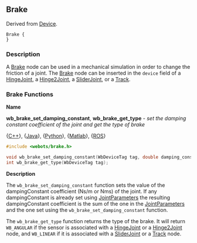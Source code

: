 ## Brake

Derived from [Device](device.md).

```
Brake {
}
```

### Description

A [Brake](#brake) node can be used in a mechanical simulation in order to change
the friction of a joint. The [Brake](#brake) node can be inserted in the
`device` field of a [HingeJoint](hingejoint.md), a
[Hinge2Joint](hinge2joint.md), a [SliderJoint](sliderjoint.md), or a
[Track](track.md).

### Brake Functions

**Name**

**wb\_brake\_set\_damping\_constant**, **wb\_brake\_get\_type** - *set the damping constant coefficient of the joint and get the type of brake*

{[C++](cpp-api.md#cpp_brake)}, {[Java](java-api.md#java_brake)}, {[Python](python-api.md#python_brake)}, {[Matlab](matlab-api.md#matlab_brake)}, {[ROS](ros-api.md)}

```c
#include <webots/brake.h>

void wb_brake_set_damping_constant(WbDeviceTag tag, double damping_constant);
int wb_brake_get_type(WbDeviceTag tag);
```

**Description**

The `wb_brake_set_damping_constant` function sets the value of the dampingConstant
coefficient (Ns/m or Nms) of the joint. If any dampingConstant is already set
using [JointParameters](jointparameters.md) the resulting dampingConstant
coefficient is the sum of the one in the [JointParameters](jointparameters.md)
and the one set using the `wb_brake_set_damping_constant` function.

The `wb_brake_get_type` function returns the type of the brake. It will return `WB_ANGULAR`
if the sensor is associated with a [HingeJoint](hingejoint.md) or a
[Hinge2Joint](hinge2joint.md) node, and `WB_LINEAR` if it is associated with a
[SliderJoint](sliderjoint.md) or a [Track](track.md) node.
